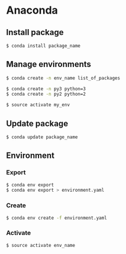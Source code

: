 # Anaconda

## Install package

```bash
$ conda install package_name
```


## Manage environments

```bash
$ conda create -n env_name list_of_packages

$ conda create -n py3 python=3
$ conda create -n py2 python=2

$ source activate my_env
```

## Update package

```bash
$ conda update package_name
```

## Environment

### Export

```bash
$ conda env export
$ conda env export > environment.yaml
```

### Create

```bash
$ conda env create -f environment.yaml
```

### Activate

```bash
$ source activate env_name
```

